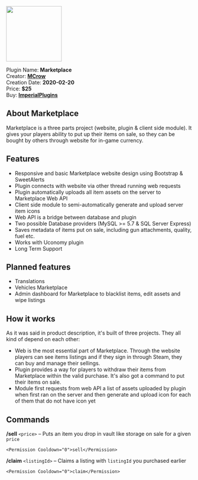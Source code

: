 <img src="/assets/images/Marketplace.png" width="150" height="150" />

Plugin Name: **Marketplace**  
Creator: [**MCrow**](steamcommunity.com/id/restoremonarchy)  
Creation Date: **2020-02-20**  
Price: **$25**  
Buy: [**ImperialPlugins**](https://imperialplugins.com/Products/Marketplace)

## About Marketplace
Marketplace is a three parts project (website, plugin & client side module). It gives your players ability to put up their items on sale, so they can be bought by others through website for in-game currency.

## Features
* Responsive and basic Marketplace website design using Bootstrap & SweetAlerts
* Plugin connects with website via other thread running web requests
* Plugin automatically uploads all item assets on the server to Marketplace Web API
* Client side module to semi-automatically generate and upload server item icons
* Web API is a bridge between database and plugin
* Two possible Database providers (MySQL >= 5.7 & SQL Server Express)
* Saves metadata of items put on sale, including gun attachments, quality, fuel etc.
* Works with Uconomy plugin
* Long Term Support

## Planned features
* Translations
* Vehicles Marketplace
* Admin dashboard for Marketplace to blacklist items, edit assets and wipe listings

## How it works
As it was said in product description, it's built of three projects. They all kind of depend on each other:  

* Web is the most essential part of Marketplace. Through the website players can see items listings and if they sign in through Steam, they can buy and manage their sellings.
* Plugin provides a way for players to withdraw their items from Marketplace within the valid purchase. It's also got a command to put their items on sale. 
* Module first requests from web API a list of assets uploaded by plugin when first ran on the server and then generate and upload icon for each of them that do not have icon yet

## Commands
**/sell** `<price>` – Puts an item you drop in vault like storage on sale for a given `price`  
```
<Permission Cooldown="0">sell</Permission>
```
**/claim** `<listingId>` – Claims a listing with `listingId` you purchased earlier 
```
<Permission Cooldown="0">claim</Permission>
```